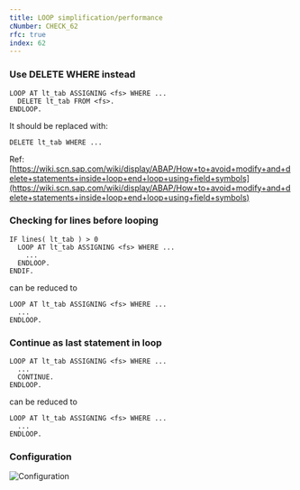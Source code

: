 ```yaml
---
title: LOOP simplification/performance
cNumber: CHECK_62
rfc: true
index: 62
---
```


### Use DELETE WHERE instead
```abap
LOOP AT lt_tab ASSIGNING <fs> WHERE ...
  DELETE lt_tab FROM <fs>.
ENDLOOP.
```

It should be replaced with:
```abap
DELETE lt_tab WHERE ...
```

Ref: [https://wiki.scn.sap.com/wiki/display/ABAP/How+to+avoid+modify+and+delete+statements+inside+loop+end+loop+using+field+symbols](https://wiki.scn.sap.com/wiki/display/ABAP/How+to+avoid+modify+and+delete+statements+inside+loop+end+loop+using+field+symbols)

### Checking for lines before looping
```abap
IF lines( lt_tab ) > 0
  LOOP AT lt_tab ASSIGNING <fs> WHERE ...
    ...
  ENDLOOP.
ENDIF.
```
can be reduced to 
```abap
LOOP AT lt_tab ASSIGNING <fs> WHERE ...
  ...
ENDLOOP.
```

### Continue as last statement in loop
```abap
LOOP AT lt_tab ASSIGNING <fs> WHERE ...
  ...
  CONTINUE.
ENDLOOP.
```
can be reduced to 
```abap
LOOP AT lt_tab ASSIGNING <fs> WHERE ...
  ...
ENDLOOP.
```


### Configuration
![Configuration](/img/default_conf.png)
